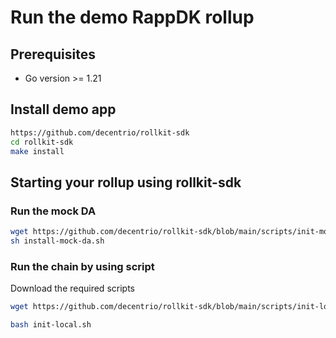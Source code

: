# Run the demo RappDK rollup


## Prerequisites

- Go version >= 1.21

## Install demo app

```bash
https://github.com/decentrio/rollkit-sdk
cd rollkit-sdk
make install
```

## Starting your rollup using rollkit-sdk

### Run the mock DA

```bash
wget https://github.com/decentrio/rollkit-sdk/blob/main/scripts/init-mock-da.sh
sh install-mock-da.sh
```

### Run the chain by using script

Download the required scripts

```bash
wget https://github.com/decentrio/rollkit-sdk/blob/main/scripts/init-local.sh
```

```bash
bash init-local.sh
```
